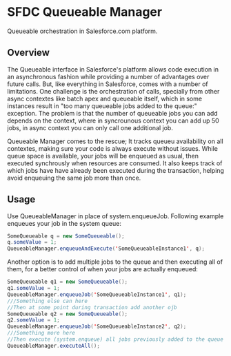 # SFDC Queueable Manager
Queueable orchestration in Salesforce.com platform.

## Overview
The Queueable interface in Salesforce's platform allows code execution in an asynchronous fashion while providing a number of advantages over future calls. But, like everything in Salesforce, comes with a number of limitations. One challenge is the orchestration of calls, specially from other async contextes like batch apex and queueable itself, which in some instances result in "too many queueable jobs added to the queue:" exception. The problem is that the number of queueable jobs you can add depends on the context, where in syncrounous context you can add up 50 jobs, in async context you can only call one additional job.

 
Queueable Manager comes to the rescue; It tracks queueu availability on all contextes, making sure your code is always execute without issues. While queue space is available, your jobs will be enqueued as usual, then executed synchrously when resources are consumed. It also keeps track of which jobs have have already been executed during the transaction, helping avoid enqueuing the same job more than once.

## Usage
Use QueueableManager in place of system.enqueueJob. Following example enqueues your job in the system queue:

```Java
SomeQueueable q = new SomeQueueable();
q.someValue = 1;
QueueableManager.enqueueAndExecute('SomeQueueableInstance1', q);
```

Another option is to add multiple jobs to the queue and then executing all of them, for a better control of when your jobs are actually enqueued:

```Java
SomeQueueable q1 = new SomeQueueable();
q1.someValue = 1;
QueueableManager.enqueueJob('SomeQueueableInstance1', q1);
///Something else can here
//Then at some point during transaction add another ojb
SomeQueueable q2 = new SomeQueueable();
q2.someValue = 1;
QueueableManager.enqueueJob('SomeQueueableInstance2', q2);
///Something more here
//Then execute (system.enqueue) all jobs previously added to the queue
QueueableManager.executeAll();
```

